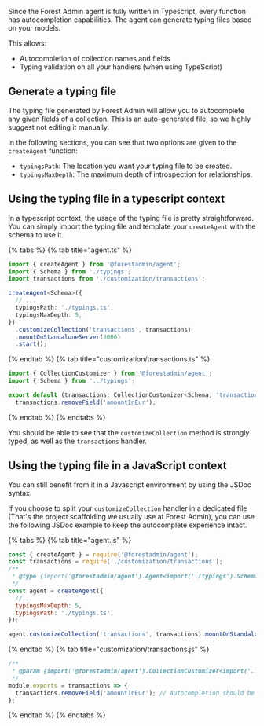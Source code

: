 Since the Forest Admin agent is fully written in Typescript, every function has autocompletion capabilities.
The agent can generate typing files based on your models.

This allows:

- Autocompletion of collection names and fields
- Typing validation on all your handlers (when using TypeScript)

## Generate a typing file

The typing file generated by Forest Admin will allow you to autocomplete any given fields of a collection. This is an auto-generated file, so we highly suggest not editing it manually.

In the following sections, you can see that two options are given to the `createAgent` function:

- `typingsPath`: The location you want your typing file to be created.
- `typingsMaxDepth`: The maximum depth of introspection for relationships.

## Using the typing file in a typescript context

In a typescript context, the usage of the typing file is pretty straightforward. You can simply import the typing file and template your `createAgent` with the schema to use it.

{% tabs %} {% tab title="agent.ts" %}

```typescript
import { createAgent } from '@forestadmin/agent';
import { Schema } from './typings';
import transactions from './customization/transactions';

createAgent<Schema>({
  // ...
  typingsPath: './typings.ts',
  typingsMaxDepth: 5,
})
  .customizeCollection('transactions', transactions)
  .mountOnStandaloneServer(3000)
  .start();
```

{% endtab %} {% tab title="customization/transactions.ts" %}

```typescript
import { CollectionCustomizer } from '@forestadmin/agent';
import { Schema } from '../typings';

export default (transactions: CollectionCustomizer<Schema, 'transactions'>) =>
  transactions.removeField('amountInEur');
```

{% endtab %} {% endtabs %}

You should be able to see that the `customizeCollection` method is strongly typed, as well as the `transactions` handler.

## Using the typing file in a JavaScript context

You can still benefit from it in a Javascript environment by using the JSDoc syntax.

If you choose to split your `customizeCollection` handler in a dedicated file (That's the project scaffolding we usually use at Forest Admin), you can use the following JSDoc example to keep the autocomplete experience intact.

{% tabs %} {% tab title="agent.js" %}

```javascript
const { createAgent } = require('@forestadmin/agent');
const transactions = require('./customization/transactions');
/**
 * @type {import('@forestadmin/agent').Agent<import('./typings').Schema>}
 */
const agent = createAgent({
  //...
  typingsMaxDepth: 5,
  typingsPath: './typings.ts',
});

agent.customizeCollection('transactions', transactions).mountOnStandaloneServer(3000).start();
```

{% endtab %} {% tab title="customization/transactions.js" %}

```javascript
/**
 * @param {import('@forestadmin/agent').CollectionCustomizer<import('../typings').Schema, 'transactions'>} transactions
 */
module.exports = transactions => {
  transactions.removeField('amountInEur'); // Autocompletion should be available fully on this line
};
```

{% endtab %} {% endtabs %}
